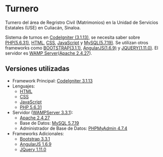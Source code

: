 # Turnero

Turnero del área de Regristro Civil (Matrimonios) en la Unidad de Servicios Estatales (USE) en Culiacán, Sinaloa.

Sistema de turnos en [CodeIgniter (3.1.13)][0], se necesita saber sobre [PHP(5.6.31)][1], [HTML][2], [CSS][3], [JavaScript][4] y [MySQL(5.7.19)][5]. Se utilizan otros frameworks como [BOOTSTRAP(3.1.1)][6], [AngularJS(1.6.9)][7] y [JQUERY(1.11.0)][8]. El servidor es [WAMP Server][9]([Apache 2.4.27][10]).

## Versiones utilizadas

* Framework Principal: [CodeIgniter 3.1.13][0]
* Lenguajes:
  * [HTML][2]
  * [CSS][3]
  * [JavaScript][4]
  * [PHP 5.6.31][1]
* Servidor ([WAMPServer 3.3.1][9]):
  * [Apache 2.4.27][10]
  * Base de Datos: [MySQL 5.7.19][5]
  * Administrador de Base de Datos: [PHPMyAdmin 4.7.4][11]
* Frameworks Adicionales:
  * [Bootstrap 3.3.1][6]
  * [AngularJS 1.6.9][7]
  * [JQuery 1.11.0][8]

[0]: https://codeigniter.com/userguide3/general/welcome.html "Welcome to CodeIgniter 3"
[1]: https://www.php.net/releases/5_6_31.php "Release Announcement"
[2]: https://www.w3schools.com/html/ "W3schools - HTML Tutorial"
[3]: https://www.w3schools.com/Css/ "W3schools - CSS Tutorial"
[4]: https://www.w3schools.com/js/default.asp "W3schools - JavaScript Tutorial"
[5]: https://dev.mysql.com/doc/relnotes/mysql/5.7/en/news-5-7-19.html "MySQL Changelog"
[6]: https://bootstrapdocs.com/v3.1.1/docs/getting-started/ "Getting Started"
[7]: https://angularjs.org/ "Latest Release (Deprecated)"
[8]: https://releases.jquery.com/jquery/ "Releases (Deprecated)"
[9]: https://wampserver.aviatechno.net/?lang=en "Files and Addons"
[10]: https://httpd.apache.org/docs/2.4/es/ "Documentación"
[11]: https://www.phpmyadmin.net/files/4.7.4/ "ChangeLog"
